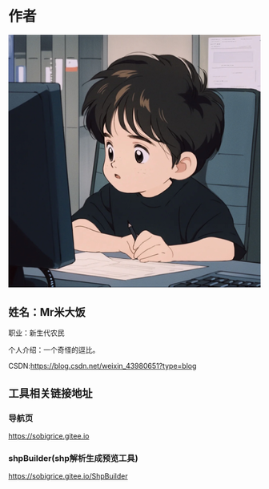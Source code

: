 # 作者
 ![head2](assets/head2.jpg )

  <div class="bio">
    <h2>姓名：Mr米大饭</h2>
    <p>职业：新生代农民</p>
    <p>个人介绍：一个奇怪的逗比。</p>
    <p>CSDN:<a href="https://blog.csdn.net/weixin_43980651?type=blog">https://blog.csdn.net/weixin_43980651?type=blog</a></p>
  </div>
  
  
## 工具相关链接地址
### 导航页
<a href='https://sobigrice.gitee.io'>https://sobigrice.gitee.io</a>
### shpBuilder(shp解析生成预览工具)
<a href='https://sobigrice.gitee.io/ShpBuilder'>https://sobigrice.gitee.io/ShpBuilder</a>

